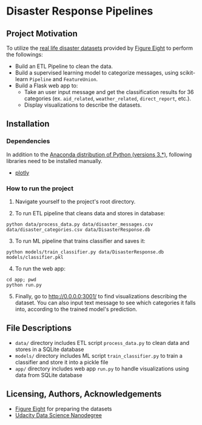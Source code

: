 # Disaster Response Pipelines

## Project Motivation

To utilize the [real life disaster datasets](https://github.com/kazuhirokomoda/disaster-response-pipelines/tree/master/data) provided by [Figure Eight](https://appen.com/) to perform the followings:

- Build an ETL Pipeline to clean the data.
- Build a supervised learning model to categorize messages, using scikit-learn `Pipeline` and `FeatureUnion`.
- Build a Flask web app to:
  - Take an user input message and get the classification results for 36 categories (ex. `aid_related`, `weather_related`, `direct_report`, etc.).
  - Display visualizations to describe the datasets.

## Installation

### Dependencies

In addition to the [Anaconda distribution of Python (versions 3.\*)](https://www.anaconda.com/products/individual-b), following libraries need to be installed manually.

- [plotly](https://plotly.com/python/)

### How to run the project

1. Navigate yourself to the project's root directory.

2. To run ETL pipeline that cleans data and stores in database:

```
python data/process_data.py data/disaster_messages.csv data/disaster_categories.csv data/DisasterResponse.db
```

3. To run ML pipeline that trains classifier and saves it:

```
python models/train_classifier.py data/DisasterResponse.db models/classifier.pkl
```

4. To run the web app:

```
cd app; pwd
python run.py
```

5. Finally, go to http://0.0.0.0:3001/ to find visualizations describing the dataset. You can also input text message to see which categories it falls into, according to the trained model's prediction.

## File Descriptions

- `data/` directory includes ETL script `process_data.py` to clean data and stores in a SQLite database
- `models/` directory includes ML script `train_classifier.py` to train a classifier and store it into a pickle file
- `app/` directory includes web app `run.py` to handle visualizations using data from SQLite database

## Licensing, Authors, Acknowledgements

- [Figure Eight](https://appen.com/) for preparing the datasets
- [Udacity Data Science Nanodegree](https://www.udacity.com/course/data-scientist-nanodegree--nd025)
